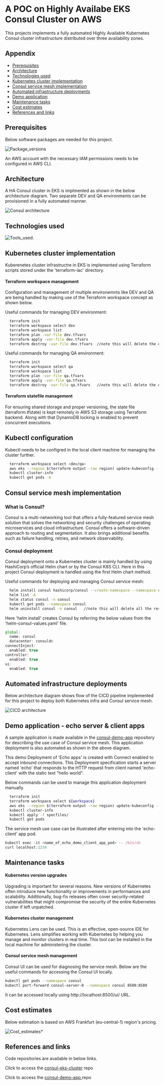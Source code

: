 # A POC on Highly Availabe EKS Consul Cluster on AWS

This projects implements a fully automated Highly Available Kubernetes Consul cluster infrastructure distributed over three availability zones.




## Appendix

- [Prerequisites](#prerequisites)
- [Architecture](#architecture)
- [Technologies used](#technologies-used)
- [Kubernetes cluster implementation](#kubernetes-cluster-implementation)
- [Consul service mesh implementation](#consul-service-mesh-implementation)
- [Automated infrastructure deployments](#automated-infrastructure-deployments)
- [Demo application](#demo-application)
- [Maintenance tasks](#maintenance-tasks)
- [Cost estimates](#cost-estimates)
- [References and links](#references-and-links)


## Prerequisites

Below software packages are needed for this project.

![Package_versions](diagrams/package_versions.jpg)



An AWS account with the necessary IAM permissions needs to be configured in AWS CLI.


## Architecture

A HA Consul cluster in EKS is implmented as shown in the below architecture diagram. Two separate DEV and QA environments can be provisioned in a fully automated manner. 

![Consul architecture](diagrams/consul-architecture.jpg)

## Technologies used

![Tools_used.](diagrams/tools_used.jpg)


## Kubernetes cluster implementation

Kuberenetes cluster infrastructre in EKS is implemented using Terraform scripts stored under the 'terraform-iac' directory. 


#### Terraform workspace management
Configuration and management of multiple environemnts like DEV and QA are being handled by making use of the Terraform workspace concept as shown below.

Useful commands for managing DEV environment:

```bash
  terraform init
  terraform workspace select dev
  terraform workspace list
  terraform plan -var-file dev.tfvars
  terraform apply -var-file dev.tfvars
  terraform destroy -var-file dev.tfvars  //note this will delete the entire resources created via the apply command
```

Useful commands for managing QA environment:

```bash
  terraform init
  terraform workspace select qa
  terraform workspace list
  terraform plan -var-file qa.tfvars
  terraform apply -var-file qa.tfvars
  terraform destroy -var-file qa.tfvars   //note this will delete the entire resources created via the apply command
```

#### Terraform statefile management
For ensuring shared storage and proper versioning, the state file (terraform.tfstate) is kept remotely in AWS S3 storage using Terraform backend. Along with that DynamoDB locking is enabled to prevent concurrent executions.

## Kubectl configuration

Kubectl needs to be configred in the local client machine for managing the cluster further.

```bash
  terraform workspace select <dev/qa>
  aws eks --region $(terraform output -raw region) update-kubeconfig --name $(terraform output -raw cluster_name) --profile <iam_profile_name>
  kubectl cluster-info
  kubectl get pods -A
```

## Consul service mesh implementation

### What is Consul?
Consul is a multi-networking tool that offers a fully-featured service mesh solution that solves the networking and security challenges of operating microservices and cloud infrastructure. Consul offers a software-driven approach to routing and segmentation. It also brings additional benefits such as failure handling, retries, and network observability.

### Consul deployment
Consul deployment onto a Kubernetes cluster is mainly handled by using HashiCorp’s official Helm chart or by the Consul K8S CLI. Here in this project Consul deployment is handled using the first Helm chart method.

Useful commands for deploying and managing Consul service mesh:

```bash
  helm install consul hashicorp/consul --create-namespace --namespace consul --values helm-consul-values.yaml --version "0.43.0"
  helm list -A
  helm status consul -n consul
  kubectl get pods --namespace consul
  helm uninstall consul -n consul   //note this will delete all the resources created by the above install command
```
Here 'helm install' creates Consul by referring the below values from the 'helm-consul-values.yaml' file.
```javascript
global:
  name: consul
  datacenter: consuldc
connectInject:
  enabled: true
controller:
  enabled: true
ui:
  enabled: true
```


## Automated infrastructure deployments

Below architecture diagram shows flow of the CICD pipeline implemented for this project to deploy both Kubernetes infra and Consul service mesh.

![CICD architecture](diagrams/cicd-architecture.jpg)


## Demo application - echo server & client apps

A sample application is made available in the [consul-demo-app](https://git-codecommit.eu-central-1.amazonaws.com/v1/repos/consul-demo-app) repository for describing the use case of Consul service mesh. 
This application deployment is also automated as shown in the above diagram.

This demo Deployment of 'Echo apps' is created with Connect enabled to accept inbound connections. 
This Deployment specification starts a server named 'echo' that responds to the HTTP request from client named 'echo-client' with the static text "hello world".

Below commands can be used to manage this application deployment manually.
```bash
  terraform init
  terraform workspace select ${workspace}
  aws eks --region $(terraform output -raw region) update-kubeconfig --name $(terraform output -raw cluster_name)
  kubectl cluster-info
  kubectl apply -f specfiles/
  kubectl get pods
```

The service mesh use case can be illustrated after entering into the 'echo-client' app pod.
```javascript
kubectl exec -it <name_of_echo_demo_client_app_pod> -- /bin/sh
curl localhost:1234
```

## Maintenance tasks

#### Kubernetes version upgrades
Upgrading is important for several reasons. New versions of Kubernetes often introduce new functionality or improvements in performances and scalability. Additionally, bug-fix releases often cover security-related vulnerabilities that might compromise the security of the entire Kubernetes cluster if left unpatched.

#### Kubernetes cluster management
Kubernetes Lens can be used. This is an effective, open-source IDE for Kubernetes. Lens simplifies working with Kubernetes by helping you manage and monitor clusters in real time.
This tool can be installed in the local machine for administering the cluster.

#### Consul service mesh management

Consul UI can be used for diagnosing the service mesh.
Below are the useful commands for accessing the Consul UI locally.

```bash
kubectl get pods --namespace consul
kubectl port-forward consul-server-0 --namespace consul 8500:8500
```
It can be accessed locally using http://localhost:8500/ui/ URL.

## Cost estimates

Below estimation is based on AWS Frankfurt (eu-central-1) region's pricing.

![Cost_estimates](diagrams/cost_estimates.jpg)*


## References and links

Code repositories are available in below links.




Click to access the [consul-eks-cluster](https://git-codecommit.eu-central-1.amazonaws.com/v1/repos/consul-eks-cluster) repo




Click to access the [consul-demo-app ](https://git-codecommit.eu-central-1.amazonaws.com/v1/repos/consul-demo-app) repo
